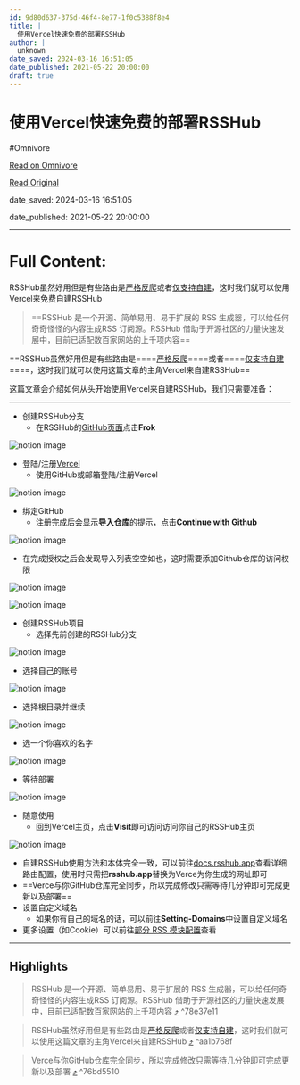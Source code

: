 ```yaml
---
id: 9d80d637-375d-46f4-8e77-1f0c5388f8e4
title: |
  使用Vercel快速免费的部署RSSHub
author: |
  unknown
date_saved: 2024-03-16 16:51:05
date_published: 2021-05-22 20:00:00
draft: true
---
```


# 使用Vercel快速免费的部署RSSHub
#Omnivore

[Read on Omnivore](https://omnivore.app/me/vercel-rss-hub-18e49085080)

[Read Original](https://blog.lcwhhh.top/Vercel-RSSHub)

date_saved: 2024-03-16 16:51:05

date_published: 2021-05-22 20:00:00

--- 

# Full Content: 

RSSHub虽然好用但是有些路由是[严格反爬](https://docs.rsshub.app/social-media.html#bilibili-up-zhu-pin-dao)或者[仅支持自建](https://docs.rsshub.app/social-media.html#bilibili-yong-hu-guan-zhu-shi-pin-dong-tai)，这时我们就可以使用Vercel来免费自建RSSHub

> ==RSSHub 是一个开源、简单易用、易于扩展的 RSS 生成器，可以给任何奇奇怪怪的内容生成RSS 订阅源。RSSHub 借助于开源社区的力量快速发展中，目前已适配数百家网站的上千项内容==

==RSSHub虽然好用但是有些路由是====[严格反爬](https://docs.rsshub.app/social-media.html#bilibili-up-zhu-pin-dao)====或者====[仅支持自建](https://docs.rsshub.app/social-media.html#bilibili-yong-hu-guan-zhu-shi-pin-dong-tai)====，这时我们就可以使用这篇文章的主角Vercel来自建RSSHub==

这篇文章会介绍如何从头开始使用Vercel来自建RSSHub，我们只需要准备：

---

* 创建RSSHub分支
   * 在RSSHub的[GitHub页面](https://github.com/DIYgod/RSSHub)点击**Frok**

![notion image](https://proxy-prod.omnivore-image-cache.app/0x0,spcxrb18GMdTUTKfc2XFU6vhZaQBADl7yf3eTMFQTluo/https://www.notion.so/image/https%3A%2F%2Fs3-us-west-2.amazonaws.com%2Fsecure.notion-static.com%2F86abce5c-c045-403f-b3ad-63cc3081c68c%2F_2021-05-19_at_16.06.142x.png?table=block&id=13d421ca-59dc-41bf-abf0-e684841824bd&cache=v2)

* 登陆/注册[Vercel](https://vercel.com/signup)
   * 使用GitHub或邮箱登陆/注册Vercel

![notion image](https://proxy-prod.omnivore-image-cache.app/0x0,syPN8vBlgLpbyrPIglOtpcZ0t8eGW_H6TWDFl5Og1O3s/https://www.notion.so/image/https%3A%2F%2Fs3-us-west-2.amazonaws.com%2Fsecure.notion-static.com%2F431258b1-5a8d-438f-ac46-d4feabf27814%2F_2021-05-19_at_18.06.262x.png?table=block&id=b592f7a1-e4f4-4c8f-95ee-1f2f1373da21&cache=v2)

* 绑定GitHub
   * 注册完成后会显示**导入仓库**的提示，点击**Continue with Github**

![notion image](https://proxy-prod.omnivore-image-cache.app/0x0,stimGcNsmTV4XOzHzpHEG5JyoqwXa2aR17bnDBOt9tWM/https://www.notion.so/image/https%3A%2F%2Fs3-us-west-2.amazonaws.com%2Fsecure.notion-static.com%2Fd2cbb066-75e1-49af-8a20-9785b89ceed6%2F_2021-05-19_at_18.15.042x.png?table=block&id=335176ee-fbf0-419d-abc3-14bfad22735d&cache=v2)

   * 在完成授权之后会发现导入列表空空如也，这时需要添加Github仓库的访问权限

![notion image](https://proxy-prod.omnivore-image-cache.app/0x0,sAud6IjAXaF75vA948apQysaGo8GUbKLVL3JzfsPRUB0/https://www.notion.so/image/https%3A%2F%2Fs3-us-west-2.amazonaws.com%2Fsecure.notion-static.com%2F2579e0c1-8057-4e5b-827b-88ecb8305d30%2F_2021-05-19_at_18.29.482x.png?table=block&id=4d0509c9-a45a-4d5d-8bc8-86aced133615&cache=v2)

![notion image](https://proxy-prod.omnivore-image-cache.app/0x0,s45GV2uF2MdfptJCMjrPWZO5YIzqjEYxy8GhzYuoXN1k/https://www.notion.so/image/https%3A%2F%2Fs3-us-west-2.amazonaws.com%2Fsecure.notion-static.com%2F56bd41ac-6a46-453a-abac-57769fdc6c9c%2F_2021-05-19_at_18.28.362x.png?table=block&id=d21f8eba-c6b7-48e6-8eb7-4e6f27d6b200&cache=v2)

* 创建RSSHub项目
   * 选择先前创建的RSSHub分支

![notion image](https://proxy-prod.omnivore-image-cache.app/0x0,sE-qD4CwwTZUSZLH7IIuvr_9m2YM7Kpu_gGvL8ippB_E/https://www.notion.so/image/https%3A%2F%2F1.bp.blogspot.com%2F-rBlzFqyCSi8%2FYKW9nqIqPoI%2FAAAAAAAABek%2Fo-RHxGerspwRq1KzvxIynpWUFE_VV4PJwCLcBGAsYHQ%2Fs320%2F%2525E6%252588%2525AA%2525E5%25259B%2525BE%252B2021-05-19%252Bat%252B18.36.10%2525402x.png?table=block&id=9269ee88-3b2b-4a33-9b7c-55c7ab574f24&cache=v2)

   * 选择自己的账号

![notion image](https://proxy-prod.omnivore-image-cache.app/0x0,sMhdZSlxosFgRW91LA1TK_pDfrQPEhh52j1xiMxa3U18/https://www.notion.so/image/https%3A%2F%2Fs3-us-west-2.amazonaws.com%2Fsecure.notion-static.com%2F95f1245c-8a5a-406c-9b3b-57d753936a5e%2F_2021-05-19_at_18.36.102x.png?table=block&id=9c4b18eb-6825-4bc0-8468-73b89bc83208&cache=v2)

   * 选择根目录并继续

![notion image](https://proxy-prod.omnivore-image-cache.app/0x0,seXHHZFlyLRTkE7ZBrHaVbrji9Rbj0VANfEs9nNBAdQk/https://www.notion.so/image/https%3A%2F%2Fs3-us-west-2.amazonaws.com%2Fsecure.notion-static.com%2F1c9ec6c9-97bd-43de-bf35-c7894f7b54b2%2F_2021-05-19_at_18.46.432x.png?table=block&id=839c25cd-dd7d-4083-a3cc-d6f28069ed7c&cache=v2)

   * 选一个你喜欢的名字

![notion image](https://proxy-prod.omnivore-image-cache.app/0x0,sAioIKN4V8GlL1poUT2goj1jG8MbCiNaOjkzCZqT-SFc/https://www.notion.so/image/https%3A%2F%2Fs3-us-west-2.amazonaws.com%2Fsecure.notion-static.com%2Ffbb4d58c-023c-4e08-8f3d-b0c007b58e44%2F_2021-05-19_at_18.48.462x.png?table=block&id=5ec4c882-160f-45eb-950e-052805945bda&cache=v2)

   * 等待部署

![notion image](https://proxy-prod.omnivore-image-cache.app/0x0,sNd1a0jPGdt3sObrc4kbo80_Dj5JC3-iWQWDSsCm2IA0/https://www.notion.so/image/https%3A%2F%2Fs3-us-west-2.amazonaws.com%2Fsecure.notion-static.com%2Feb6bb613-fea1-4b17-94b8-7be69ebf6f40%2F_2021-05-19_at_18.50.342x.png?table=block&id=89c2852d-0950-4e83-9c73-4d1b146e4ce8&cache=v2)

* 随意使用
   * 回到Vercel主页，点击**Visit**即可访问访问你自己的RSSHub主页

![notion image](https://proxy-prod.omnivore-image-cache.app/0x0,sbm2thLdhyt9u1ylj7vFTkTNAX4gErfpn-xRpOFBl8p4/https://www.notion.so/image/https%3A%2F%2Fs3-us-west-2.amazonaws.com%2Fsecure.notion-static.com%2F1f459c06-6157-4131-ba65-4756b0f0b5c2%2F_2021-05-19_at_18.54.102x.png?table=block&id=0f906e0d-5640-478f-82b9-0f60b86bc213&cache=v2)

   * 自建RSSHub使用方法和本体完全一致，可以前往[docs.rsshub.app](https://docs.rsshub.app/)查看详细路由配置，使用时只需把**rsshub.app**替换为Verce为你生成的网址即可
   * ==Verce与你GitHub仓库完全同步，所以完成修改只需等待几分钟即可完成更新以及部署==
* 设置自定义域名
   * 如果你有自己的域名的话，可以前往**Setting-Domains**中设置自定义域名
* 更多设置（如Cookie）可以前往[部分 RSS 模块配置](https://docs.rsshub.app/install/#pei-zhi-bu-fen-rss-mo-kuai-pei-zhi)查看

---

## Highlights

> RSSHub 是一个开源、简单易用、易于扩展的 RSS 生成器，可以给任何奇奇怪怪的内容生成RSS 订阅源。RSSHub 借助于开源社区的力量快速发展中，目前已适配数百家网站的上千项内容 [⤴️](https://omnivore.app/me/vercel-rss-hub-18e49085080#78e37e11-3abf-4b9a-b7d0-05e32d502545)  ^78e37e11

> RSSHub虽然好用但是有些路由是[严格反爬](https://docs.rsshub.app/social-media.html#bilibili-up-zhu-pin-dao)或者[仅支持自建](https://docs.rsshub.app/social-media.html#bilibili-yong-hu-guan-zhu-shi-pin-dong-tai)，这时我们就可以使用这篇文章的主角Vercel来自建RSSHub [⤴️](https://omnivore.app/me/vercel-rss-hub-18e49085080#aa1b768f-dd80-4269-8c2e-89fe64e14d5a)  ^aa1b768f

> Verce与你GitHub仓库完全同步，所以完成修改只需等待几分钟即可完成更新以及部署 [⤴️](https://omnivore.app/me/vercel-rss-hub-18e49085080#76bd5510-f992-44e6-b7c0-a2f8b6b7b138)  ^76bd5510

